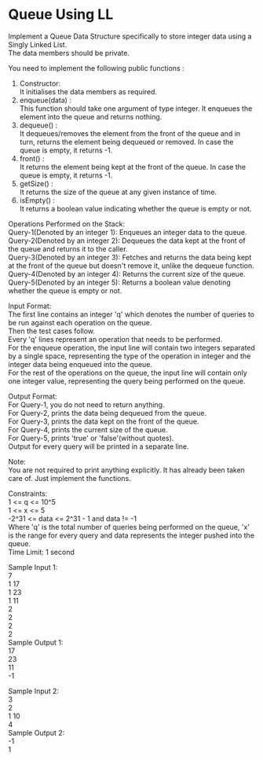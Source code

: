 # Queue Using LL




Implement a Queue Data Structure specifically to store integer data using a Singly Linked List.        
The data members should be private.          

You need to implement the following public functions :          
1. Constructor:           
It initialises the data members as required.          
2. enqueue(data) :          
This function should take one argument of type integer. It enqueues the element into the queue and returns nothing.            
3. dequeue() :             
It dequeues/removes the element from the front of the queue and in turn, returns the element being dequeued or removed. In case the queue is empty, it returns -1.          
4. front() :           
It returns the element being kept at the front of the queue. In case the queue is empty, it returns -1.         
5. getSize() :           
It returns the size of the queue at any given instance of time.      
6. isEmpty() :           
It returns a boolean value indicating whether the queue is empty or not.

Operations Performed on the Stack:         
Query-1(Denoted by an integer 1): Enqueues an integer data to the queue.         
Query-2(Denoted by an integer 2): Dequeues the data kept at the front of the queue and returns it to the caller.        
Query-3(Denoted by an integer 3): Fetches and returns the data being kept at the front of the queue but doesn't remove it, unlike the dequeue function.            
Query-4(Denoted by an integer 4): Returns the current size of the queue.            
Query-5(Denoted by an integer 5): Returns a boolean value denoting whether the queue is empty or not.          

Input Format:             
The first line contains an integer 'q' which denotes the number of queries to be run against each operation on the queue.         
Then the test cases follow.           
Every 'q' lines represent an operation that needs to be performed.         
For the enqueue operation, the input line will contain two integers separated by a single space, representing the type of the operation in integer and the integer data being enqueued into the queue.         
For the rest of the operations on the queue, the input line will contain only one integer value, representing the query being performed on the queue.        

Output Format:          
For Query-1, you do not need to return anything.           
For Query-2, prints the data being dequeued from the queue.       
For Query-3, prints the data kept on the front of the queue.          
For Query-4, prints the current size of the queue.          
For Query-5, prints 'true' or 'false'(without quotes).          
Output for every query will be printed in a separate line.          

Note:        
You are not required to print anything explicitly. It has already been taken care of. Just implement the functions.       

Constraints:         
1 <= q <= 10^5          
1 <= x <= 5          
-2^31 <= data <= 2^31 - 1 and data != -1          
Where 'q' is the total number of queries being performed on the queue, 'x' is the range for every query and data represents the integer pushed into the queue.         
Time Limit: 1 second         

Sample Input 1:         
7           
1 17                
1 23          
1 11        
2           
2             
2            
2                  
Sample Output 1:           
17           
23          
11         
-1    

Sample Input 2:         
3            
2           
1 10          
4                   
Sample Output 2:              
-1               
1         


